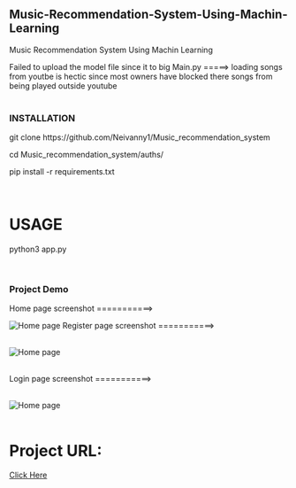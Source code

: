 ## Music-Recommendation-System-Using-Machin-Learning
Music Recommendation System Using Machin Learning

Failed to upload the model file since it to big
Main.py =====> loading songs from youtbe is hectic since most owners have blocked there songs from being played outside youtube
<br><br>

### INSTALLATION
<p>git clone https://github.com/Neivanny1/Music_recommendation_system</p>
<p>cd Music_recommendation_system/auths/</p>
<p>pip install -r requirements.txt</p>
<br>

<h1>USAGE</h1>
<p>python3 app.py</p>
<br>

### Project Demo
Home page screenshot ===========>
<br>

![Home page](auths/static/home.PNG)
Register page screenshot ===========>
<br><br>

![Home page](auths/static/Register.PNG)
<br><br>

Login page screenshot ===========>
<br><br>

![Home page](auths/static/login.PNG)
<br><br>

<h1>Project URL:</h1><a href = 'http://portfolio.mwakazieric.tech/'>Click Here</a>
